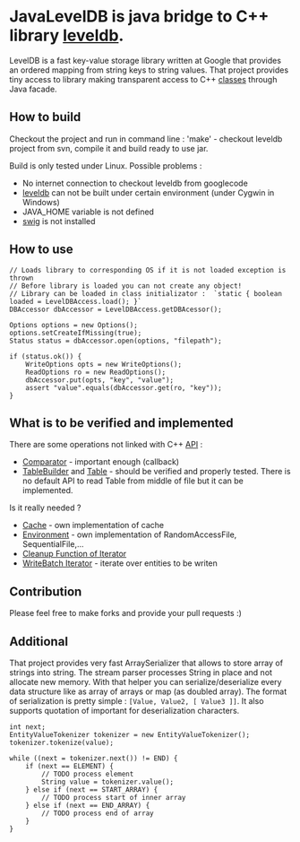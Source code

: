JavaLevelDB is java bridge to C++ library [leveldb](http://code.google.com/p/leveldb/).
========
LevelDB is a fast key-value storage library written at Google that provides an ordered mapping from string keys to string values.
That project provides tiny access to library making transparent access to C++ [classes](http://code.google.com/p/leveldb/source/browse/#svn%2Ftrunk%2Finclude%2Fleveldb) through Java facade.

How to build
--------------------
Checkout the project and run in command line : 
        'make' - checkout leveldb project from svn, compile it and build ready to use jar.

Build is only tested under Linux. 
Possible problems : 

* No internet connection to checkout leveldb from googlecode
* [leveldb](http://code.google.com/p/leveldb/source/browse/trunk/build_detect_platform) can not be built under certain environment (under Cygwin in Windows)
* JAVA_HOME variable is not defined
* [swig](http://www.swig.org/) is not installed

How to use
-----------

	// Loads library to corresponding OS if it is not loaded exception is thrown
	// Before library is loaded you can not create any object!
	// Library can be loaded in class initializator :  `static { boolean loaded = LevelDBAccess.load(); }`
	DBAccessor dbAccessor = LevelDBAccess.getDBAcessor();
	
	Options options = new Options();
	options.setCreateIfMissing(true);
	Status status = dbAccessor.open(options, "filepath");
	
	if (status.ok()) {
		WriteOptions opts = new WriteOptions();
		ReadOptions ro = new ReadOptions();
		dbAccessor.put(opts, "key", "value");
		assert "value".equals(dbAccessor.get(ro, "key"));
	}
	

What is to be verified and implemented
--------------------
There are some operations not linked with C++ [API](http://code.google.com/p/leveldb/source/browse/#svn%2Ftrunk%2Finclude%2Fleveldb) : 

* [Comparator](http://code.google.com/p/leveldb/source/browse/trunk/include/leveldb/comparator.h) - important enough (callback)
* [TableBuilder](http://code.google.com/p/leveldb/source/browse/trunk/include/leveldb/table_builder.h) and [Table](http://code.google.com/p/leveldb/source/browse/trunk/include/leveldb/table.h) - should be verified and properly tested. There is no default API to read Table from middle of file but it can be implemented. 


Is it really needed ?

* [Cache](http://code.google.com/p/leveldb/source/browse/trunk/include/leveldb/cache.h) - own implementation of cache 
* [Environment](http://code.google.com/p/leveldb/source/browse/trunk/include/leveldb/env.h) - own implementation of RandomAccessFile, SequentialFile,...
* [Cleanup Function of Iterator](http://code.google.com/p/leveldb/source/browse/trunk/include/leveldb/iterator.h) 
* [WriteBatch Iterator](http://code.google.com/p/leveldb/source/browse/trunk/include/leveldb/write_batch.h) - iterate over entities to be writen


Contribution
--------------------
Please feel free to make forks and provide your pull requests :)


Additional
--------------------

That project provides very fast ArraySerializer that allows to store array of strings into string. The stream parser processes String in place and not allocate new memory.
With that helper you can serialize/deserialize every data structure like as array of arrays or map (as doubled array).
The format of serialization is pretty simple : `[Value, Value2, [ Value3 ]]`. It also supports quotation of important for deserialization characters. 

	int next;
	EntityValueTokenizer tokenizer = new EntityValueTokenizer();
	tokenizer.tokenize(value);

	while ((next = tokenizer.next()) != END) {
		if (next == ELEMENT) {
			// TODO process element 
			String value = tokenizer.value();
		} else if (next == START_ARRAY) {
			// TODO process start of inner array
		} else if (next == END_ARRAY) {
			// TODO process end of array
		}
	}

